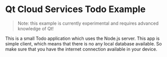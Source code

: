 Qt Cloud Services Todo Example
==============================

> Note: this example is currently experimental and requires advanced knowledge of Qt!

This is a small Todo application which uses the Node.js server. This app is simple client, which means that there is no any local database available.
So make sure that you have the internet connection available in your device.
